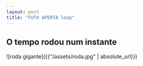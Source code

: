 ```yaml
---
layout: post
title: "FUTX APERTA loop"
---
```

## O tempo rodou num instante

![roda gigante]({{"/assets/roda.jpg" | absolute_url}})
